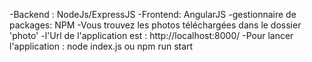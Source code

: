 -Backend : NodeJs/ExpressJS
-Frontend: AngularJS
-gestionnaire de packages: NPM
-Vous trouvez les photos téléchargées dans le dossier 'photo'
-l'Url de l'application est : http://localhost:8000/
-Pour lancer l'application :  node index.js ou npm run start
